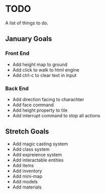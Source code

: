 # TODO
A list of things to do.

## January Goals
### Front End
* Add height map to ground
* Add click to walk to html engine
* Add ctrl-c to clear text in input

### Back End
* Add direction facing to charachter
* Add face command
* Add height property to tile
* Add interrupt command to stop all actions

## Stretch Goals
* Add magic casting system
* Add class system
* Add expreience system
* Add interactable entities
* Add items
* Add inventory
* Add mini-map
* Add models
* Add materials